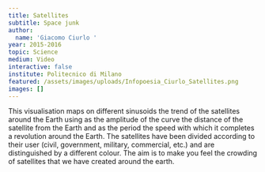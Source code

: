 ```yaml
---
title: Satellites
subtitle: Space junk
author:
  name: 'Giacomo Ciurlo '
year: 2015-2016
topic: Science
medium: Video
interactive: false
institute: Politecnico di Milano
featured: /assets/images/uploads/Infopoesia_Ciurlo_Satellites.png
images: []
---
```

This visualisation maps on different sinusoids the trend of the satellites around the Earth using as the amplitude of the curve the distance of the satellite from the Earth and as the period the speed with which it completes a revolution around the Earth. The satellites have been divided according to their user (civil, government, military, commercial, etc.) and are distinguished by a different colour. The aim is to make you feel the crowding of satellites that we have created around the earth.
